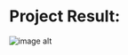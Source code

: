 # Project Result: 
![image alt](https://github.com/rajsingh1819/Html_css_page/blob/e0bc6edcb8838e43277a38816fb1244e5ec5fff4/HTML%20Test.png)


